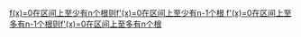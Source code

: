 [f(x)=0在区间上至少有n个根则f'(x)=0在区间上至少有n-1个根
f'(x)=0在区间上至多有n-1个根则f'(x)=0在区间上至多有n个根](https://www.bilibili.com/video/BV14F411v7Wx/?p=31&spm_id_from=pageDriver&vd_source=469eabef72a0329141f4e3a883021bb4)

